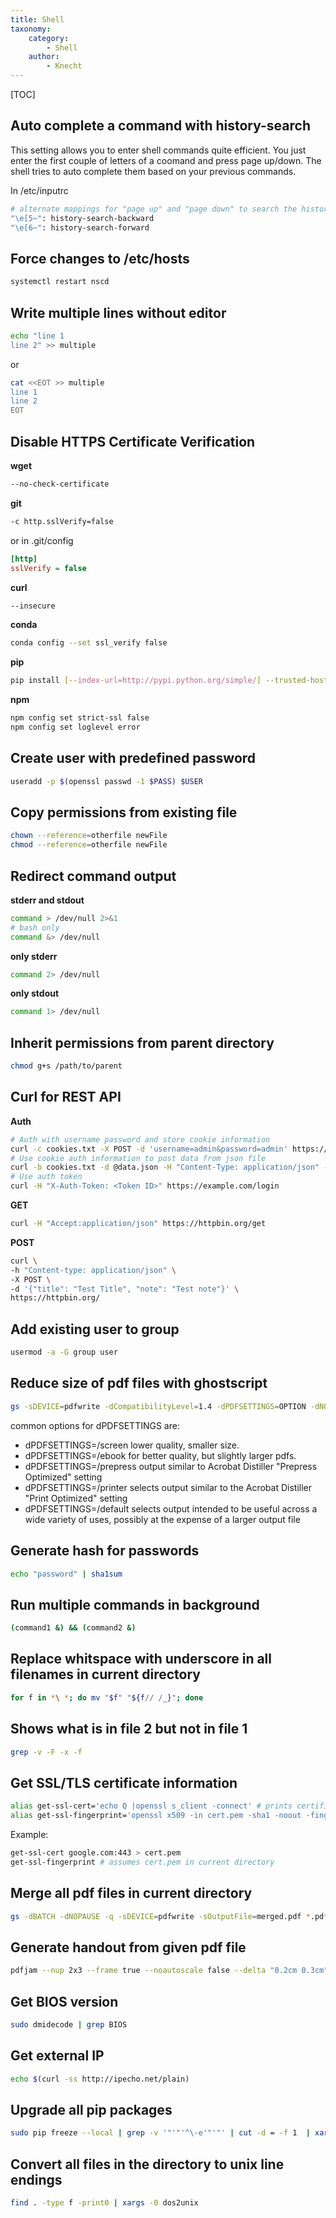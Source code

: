 ```yaml
---
title: Shell
taxonomy:
    category:
        - Shell
    author:
        - Knecht
---
```


[TOC]

## Auto complete a command with history-search
This setting allows you to enter shell commands quite efficient. You just enter the first couple of letters of a coomand and press page up/down. The shell tries to auto complete them based on your previous commands.

In /etc/inputrc
```bash
# alternate mappings for "page up" and "page down" to search the history
"\e[5~": history-search-backward
"\e[6~": history-search-forward
```

## Force changes to /etc/hosts
```bash
systemctl restart nscd
```

## Write multiple lines without editor

```bash
echo "line 1
line 2" >> multiple
```
or

```bash
cat <<EOT >> multiple
line 1
line 2
EOT
```

## Disable HTTPS Certificate Verification

**wget**
```bash
--no-check-certificate
```

**git**
```bash
-c http.sslVerify=false
```
or in .git/config 
```ini
[http]
sslVerify = false
```
**curl**
```bash
--insecure
```

**conda**
```bash
conda config --set ssl_verify false
```

**pip**
```bash
pip install [--index-url=http://pypi.python.org/simple/] --trusted-host pypi.python.org
```

**npm**
```bash
npm config set strict-ssl false
npm config set loglevel error
```

## Create user with predefined password
```bash
useradd -p $(openssl passwd -1 $PASS) $USER
```

## Copy permissions from existing file
```bash
chown --reference=otherfile newFile
chmod --reference=otherfile newFile
```

## Redirect command output
**stderr and stdout**
```bash
command > /dev/null 2>&1
# bash only
command &> /dev/null
```

**only stderr**
```bash
command 2> /dev/null
```

**only stdout**
```bash
command 1> /dev/null
```

## Inherit permissions from parent directory
```bash
chmod g+s /path/to/parent
```

## Curl for REST API
**Auth**
```bash
# Auth with username password and store cookie information
curl -c cookies.txt -X POST -d 'username=admin&password=admin' https://example.com/login
# Use cookie auth information to post data from json file
curl -b cookies.txt -d @data.json -H "Content-Type: application/json" -X POST https://example.com/rest
# Use auth token
curl -H "X-Auth-Token: <Token ID>" https://example.com/login
```
**GET**
```bash
curl -H "Accept:application/json" https://httpbin.org/get
```
**POST**
```bash
curl \
-h "Content-type: application/json" \
-X POST \
-d '{"title": "Test Title", "note": "Test note"}' \
https://httpbin.org/
```

## Add existing user to group
```bash
usermod -a -G group user
```

## Reduce size of pdf files with ghostscript
```bash
gs -sDEVICE=pdfwrite -dCompatibilityLevel=1.4 -dPDFSETTINGS=OPTION -dNOPAUSE -dQUIET -dBATCH -sOutputFile=output.pdf input.pdf
```
common options for dPDFSETTINGS are:

- dPDFSETTINGS=/screen lower quality, smaller size.
- dPDFSETTINGS=/ebook for better quality, but slightly larger pdfs.
- dPDFSETTINGS=/prepress output similar to Acrobat Distiller "Prepress Optimized" setting
- dPDFSETTINGS=/printer selects output similar to the Acrobat Distiller "Print Optimized" setting
- dPDFSETTINGS=/default selects output intended to be useful across a wide variety of uses, possibly at the expense of a larger output file

## Generate hash for passwords
```bash
echo "password" | sha1sum
```

## Run multiple commands in background
```bash
(command1 &) && (command2 &)
```

## Replace whitspace with underscore in all filenames in current directory
```bash
for f in *\ *; do mv "$f" "${f// /_}"; done
```
## Shows what is in file 2 but not in file 1
```bash
grep -v -F -x -f
```
## Get SSL/TLS certificate information
```bash
alias get-ssl-cert='echo Q |openssl s_client -connect' # prints certificate
alias get-ssl-fingerprint='openssl x509 -in cert.pem -sha1 -noout -fingerprint'
```
Example:
```bash
get-ssl-cert google.com:443 > cert.pem
get-ssl-fingerprint # assumes cert.pem in current directory
```
## Merge all pdf files in current directory
```bash
gs -dBATCH -dNOPAUSE -q -sDEVICE=pdfwrite -sOutputFile=merged.pdf *.pdf
```
## Generate handout from given pdf file
```bash
pdfjam --nup 2x3 --frame true --noautoscale false --delta "0.2cm 0.3cm" --scale 0.95
```
## Get BIOS version
```bash
sudo dmidecode | grep BIOS
```
## Get external IP
```bash
echo $(curl -ss http://ipecho.net/plain)
```
## Upgrade all pip packages
```bash
sudo pip freeze --local | grep -v '"'"'^\-e'"'"' | cut -d = -f 1  | xargs -n1 sudo pip install -U
```
## Convert all files in the directory to unix line endings
```bash
find . -type f -print0 | xargs -0 dos2unix
```